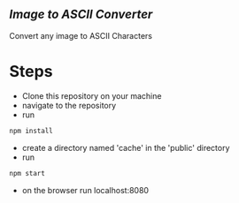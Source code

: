 ## _Image to ASCII Converter_

Convert any image to ASCII Characters

# Steps
- Clone this repository on your machine
- navigate to the repository
- run 
```bash
npm install
```
- create a directory named 'cache' in the 'public' directory
- run
```bash
npm start
```
- on the browser run localhost:8080

